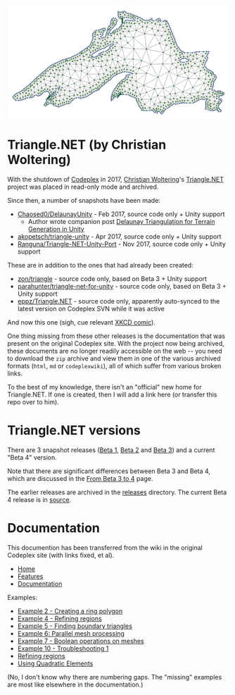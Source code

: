 ![Mesh Lake Superior](wiki/Home_mesh-superior.png)

# Triangle.NET (by Christian Woltering)

With the shutdown of [Codeplex](https://archive.codeplex.com/) in 2017, [Christian Woltering](https://github.com/wo80)'s [Triangle.NET](https://archive.codeplex.com/?p=triangle) project was placed in read-only mode and archived.

Since then, a number of snapshots have been made:

* [Chaosed0/DelaunayUnity](https://github.com/Chaosed0/DelaunayUnity) - Feb 2017, source code only + Unity support
   * Author wrote companion post [Delaunay Triangulation for Terrain Generation in Unity](https://straypixels.net/delaunay-triangulation-terrain/)
* [akopetsch/triangle-unity](https://github.com/akopetsch/triangle-unity) - Apr 2017, source code only + Unity support
* [Ranguna/Triangle-NET-Unity-Port](https://github.com/Ranguna/Triangle-NET-Unity-Port) - Nov 2017, source code only + Unity support

These are in addition to the ones that had already been created:

* [zon/triangle](https://github.com/zon/triangle) - source code only, based on Beta 3 + Unity support
* [parahunter/triangle-net-for-unity](https://github.com/parahunter/triangle-net-for-unity) - source code only, based on Beta 3 + Unity support
* [eppz/Triangle.NET](https://github.com/eppz/Triangle.NET) - source code only, apparently auto-synced to the latest version on Codeplex SVN while it was active

And now this one (sigh, cue relevant [XKCD comic](https://xkcd.com/927/)).

One thing missing from these other releases is the documentation that was present on the original Codeplex site. With the project now being archived, these documents are no longer readily accessible on the web -- you need to download the `zip` archive and view them in one of the various archived formats (`html`, `md` or `codeplexwiki`), all of which suffer from various broken links.

To the best of my knowledge, there isn't an "official" new home for Triangle.NET. If one is created, then I will add a link here (or transfer this repo over to him).

# Triangle.NET versions

There are 3 snapshot releases
([Beta 1](/releases/Triangle.NET%20Beta%201),
[Beta 2](/releases/Triangle.NET%20Beta%202)
and [Beta 3](/releases/Triangle.NET%20Beta%203))
and a current "Beta 4" version.

Note that there are significant differences between Beta 3 and Beta 4, which are discussed in the [From Beta 3 to 4](wiki/From_Beta_3_To_4.md) page.

The earlier releases are archived in the [releases](/releases) directory. The current Beta 4 release is in [source](/source).

# Documentation

This documention has been transferred from the wiki in the original Codeplex site (with links fixed, et al).

* [Home](wiki/Home.md)
* [Features](wiki/Features.md)
* [Documentation](wiki/Documentation.md)

Examples:

* [Example 2 - Creating a ring polygon](wiki/Example_2.md)
* [Example 4 - Refining regions](wiki/Example_4.md)
* [Example 5 - Finding boundary triangles](wiki/Example_5.md)
* [Example 6: Parallel mesh processing](wiki/Parallel_mesh_processing.md)
* [Example 7 - Boolean operations on meshes](wiki/Example_7.md)
* [Example 10 - Troubleshooting 1](wiki/Example_10.md)
* [Refining regions](wiki/Regions.md)
* [Using Quadratic Elements](wiki/Quadratic_Elements.md)

(No, I don't know why there are numbering gaps. The "missing" examples are most like elsewhere in the documentation.)
